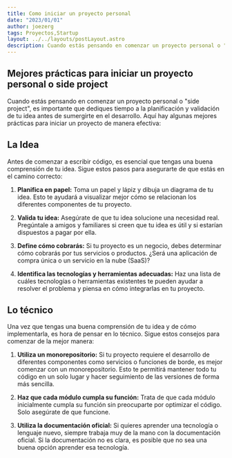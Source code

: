 ```yaml
---
title: Como iniciar un proyecto personal
date: "2023/01/01"
author: joezerg
tags: Proyectos,Startup
layout: ../../layouts/postLayout.astro
description: Cuando estás pensando en comenzar un proyecto personal o "side project", es importante que dediques tiempo a la planificación y validación de tu idea antes de sumergirte en el desarrollo. Aquí hay algunas mejores prácticas para iniciar un proyecto de manera efectiva.
---
```


## Mejores prácticas para iniciar un proyecto personal o side project

Cuando estás pensando en comenzar un proyecto personal o "side project", es importante que dediques tiempo a la planificación y validación de tu idea antes de sumergirte en el desarrollo. Aquí hay algunas mejores prácticas para iniciar un proyecto de manera efectiva:

## La Idea

Antes de comenzar a escribir código, es esencial que tengas una buena comprensión de tu idea. Sigue estos pasos para asegurarte de que estás en el camino correcto:

1. **Planifica en papel:** Toma un papel y lápiz y dibuja un diagrama de tu idea. Esto te ayudará a visualizar mejor cómo se relacionan los diferentes componentes de tu proyecto.

2. **Valida tu idea:** Asegúrate de que tu idea solucione una necesidad real. Pregúntale a amigos y familiares si creen que tu idea es útil y si estarían dispuestos a pagar por ella.

3. **Define cómo cobrarás:** Si tu proyecto es un negocio, debes determinar cómo cobrarás por tus servicios o productos. ¿Será una aplicación de compra única o un servicio en la nube (SaaS)?

4. **Identifica las tecnologías y herramientas adecuadas:** Haz una lista de cuáles tecnologías o herramientas existentes te pueden ayudar a resolver el problema y piensa en cómo integrarlas en tu proyecto.

## Lo técnico

Una vez que tengas una buena comprensión de tu idea y de cómo implementarla, es hora de pensar en lo técnico. Sigue estos consejos para comenzar de la mejor manera:

1. **Utiliza un monorepositorio:** Si tu proyecto requiere el desarrollo de diferentes componentes como servicios o funciones de borde, es mejor comenzar con un monorepositorio. Esto te permitirá mantener todo tu código en un solo lugar y hacer seguimiento de las versiones de forma más sencilla.

2. **Haz que cada módulo cumpla su función:** Trata de que cada módulo inicialmente cumpla su función sin preocuparte por optimizar el código. Solo asegúrate de que funcione.

3. **Utiliza la documentación oficial:** Si quieres aprender una tecnología o lenguaje nuevo, siempre trabaja muy de la mano con la documentación oficial. Si la documentación no es clara, es posible que no sea una buena opción aprender esa tecnología.
